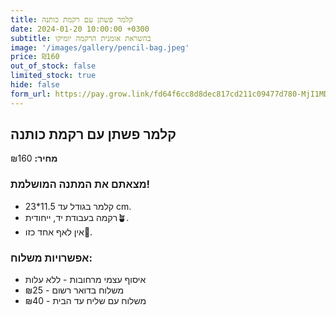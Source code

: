 ```yaml
---
title: קלמר פשתן עם רקמת כותנה
date: 2024-01-20 10:00:00 +0300
subtitle: בהשראת אומנית הרקמה יומיקו
image: '/images/gallery/pencil-bag.jpeg'
price: ₪160
out_of_stock: false
limited_stock: true
hide: false
form_url: https://pay.grow.link/fd64f6cc8d8dec817cd211c09477d780-MjI1MDc0Mw
---
```


## קלמר פשתן עם רקמת כותנה

**מחיר:** ₪160

### מצאתם את המתנה המושלמת!

- קלמר בגודל עד 11.5*23 cm.
- רקמה בעבודת יד, ייחודית🪴.
- אין לאף אחד כזו💫.

### אפשרויות משלוח:

- איסוף עצמי מרחובות - ללא עלות
- משלוח בדואר רשום - ₪25
- משלוח עם שליח עד הבית - ₪40 
